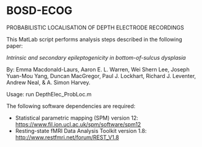 # BOSD-ECOG

PROBABILISTIC LOCALISATION OF DEPTH ELECTRODE RECORDINGS
	
This MatLab script performs analysis steps described in the following paper:

_Intrinsic and secondary epileptogenicity in bottom-of-sulcus dysplasia_

By: Emma Macdonald-Laurs, Aaron E. L. Warren, Wei Shern Lee, Joseph Yuan-Mou Yang, Duncan MacGregor, Paul J. Lockhart, Richard J. Leventer, Andrew Neal, & A. Simon Harvey.
	
Usage: run DepthElec_ProbLoc.m
		
The following software dependencies are required: 

- Statistical parametric mapping (SPM) version 12: https://www.fil.ion.ucl.ac.uk/spm/software/spm12
- Resting-state fMRI Data Analysis Toolkit version 1.8: http://www.restfmri.net/forum/REST_V1.8
